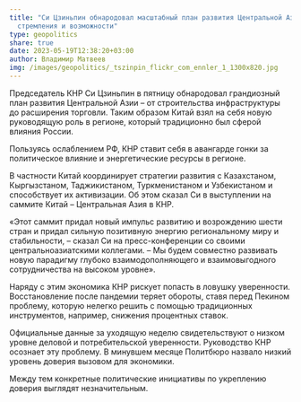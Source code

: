```yaml
---
title: "Си Цзиньпин обнародовал масштабный план развития Центральной Азии:
  стремления и возможности"
type: geopolitics
share: true
date: 2023-05-19T12:38:20+03:00
author: Владимир Матвеев
img: /images/geopolitics/_tszinpin_flickr_com_ennler_1_1300x820.jpg
---
```

Председатель КНР Си Цзиньпин в пятницу обнародовал грандиозный план развития Центральной Азии – от строительства инфраструктуры до расширения торговли. Таким образом Китай взял на себя новую руководящую роль в регионе, который традиционно был сферой влияния России.

Пользуясь ослаблением РФ, КНР ставит себя в авангарде гонки за политическое влияние и энергетические ресурсы в регионе.

В частности Китай координирует стратегии развития с Казахстаном, Кыргызстаном, Таджикистаном, Туркменистаном и Узбекистаном и способствует их активизации. Об этом сказал Си в выступлении на саммите Китай – Центральная Азия в КНР.

«Этот саммит придал новый импульс развитию и возрождению шести стран и придал сильную позитивную энергию региональному миру и стабильности, – сказал Си на пресс-конференции со своими центральноазиатскими коллегами. – Мы будем совместно развивать новую парадигму глубоко взаимодополняющего и взаимовыгодного сотрудничества на высоком уровне».

Наряду с этим экономика КНР рискует попасть в ловушку уверенности. Восстановление после пандемии теряет обороты, ставя перед Пекином проблему, которую нелегко решить с помощью традиционных инструментов, например, снижения процентных ставок.

Официальные данные за уходящую неделю свидетельствуют о низком уровне деловой и потребительской уверенности. Руководство КНР осознает эту проблему. В минувшем месяце Политбюро назвало низкий уровень доверия вызовом для экономики.

Между тем конкретные политические инициативы по укреплению доверия выглядят незначительным.